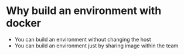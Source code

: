 # Why build an environment with docker
- You can build an environment without changing the host
- You can build an environment just by sharing image within the team